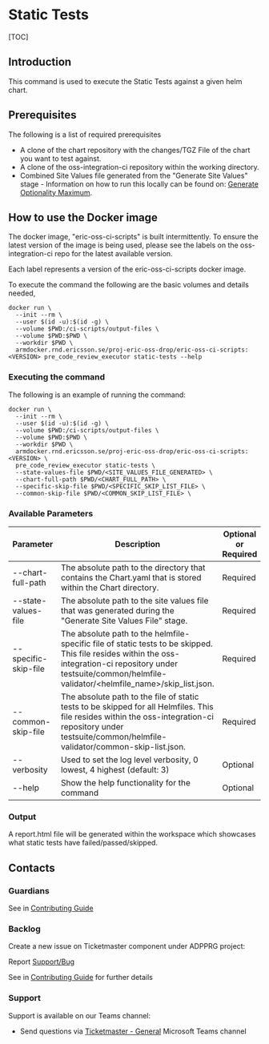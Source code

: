 # Static Tests

[TOC]

## Introduction
This command is used to execute the Static Tests against a given helm chart.

## Prerequisites
The following is a list of required prerequisites
- A clone of the chart repository with the changes/TGZ File of the chart you want to test against.
- A clone of the oss-integration-ci repository within the working directory.
- Combined Site Values file generated from the "Generate Site Values" stage - Information on how to run this locally can be found on: [Generate Optionality Maximum](https://eteamspace.internal.ericsson.com/display/DGBase/Run+Helmfile+Precode+Stages+Locally+-+Generate+Optionality+Maximum).

## How to use the Docker image
The docker image, "eric-oss-ci-scripts" is built intermittently.
To ensure the latest version of the image is being used, please see the labels on the oss-integration-ci
repo for the latest available version.

Each label represents a version of the eric-oss-ci-scripts docker image.

To execute the command the following are the basic volumes and details needed,
```
docker run \
  --init --rm \
  --user $(id -u):$(id -g) \
  --volume $PWD:/ci-scripts/output-files \
  --volume $PWD:$PWD \
  --workdir $PWD \
  armdocker.rnd.ericsson.se/proj-eric-oss-drop/eric-oss-ci-scripts:<VERSION> pre_code_review_executor static-tests --help
```

### Executing the command
The following is an example of running the command:

```
docker run \
  --init --rm \
  --user $(id -u):$(id -g) \
  --volume $PWD:/ci-scripts/output-files \
  --volume $PWD:$PWD \
  --workdir $PWD \
  armdocker.rnd.ericsson.se/proj-eric-oss-drop/eric-oss-ci-scripts:<VERSION> \
  pre_code_review_executor static-tests \
  --state-values-file $PWD/<SITE_VALUES_FILE_GENERATED> \
  --chart-full-path $PWD/<CHART_FULL_PATH> \
  --specific-skip-file $PWD/<SPECIFIC_SKIP_LIST_FILE> \
  --common-skip-file $PWD/<COMMON_SKIP_LIST_FILE> \
```

### Available Parameters
| Parameter                | Description                                                                                                                                                                                                         | Optional or Required |
|--------------------------|---------------------------------------------------------------------------------------------------------------------------------------------------------------------------------------------------------------------|----------------------|
| --chart-full-path        | The absolute path to the directory that contains the Chart.yaml that is stored within the Chart directory.                                                                                                          | Required             |
| --state-values-file      | The absolute path to the site values file that was generated during the "Generate Site Values File" stage.                                                                                                          | Required             |
| --specific-skip-file     | The absolute path to the helmfile-specific file of static tests to be skipped. This file resides within the oss-integration-ci repository under testsuite/common/helmfile-validator/<helmfile_name>/skip_list.json. | Required             |
| --common-skip-file       | The absolute path to the file of static tests to be skipped for all Helmfiles. This file resides within the oss-integration-ci repository under testsuite/common/helmfile-validator/common-skip-list.json.          | Required             |
| --verbosity              | Used to set the log level verbosity, 0 lowest, 4 highest  (default: 3)                                                                                                                                              | Optional             |
| --help                   | Show the help functionality for the command                                                                                                                                                                         | Optional             |

### Output
A report.html file will be generated within the workspace which showcases what static tests have failed/passed/skipped.

## Contacts

### Guardians

See in [Contributing Guide](../../../Contribution_Guide.md)

### Backlog

Create a new issue on Ticketmaster component under ADPPRG project:

Report [Support/Bug](https://jira-oss.seli.wh.rnd.internal.ericsson.com/browse/IDUN-4091)

See in [Contributing Guide](../../../Contribution_Guide.md) for further details

### Support

Support is available on our Teams channel:

- Send questions via
  [Ticketmaster - General](https://teams.microsoft.com/l/channel/19%3a9f5ed758e3a6405daffee42e0284268b%40thread.skype/General?groupId=1483901a-b5c4-445a-b707-aa7a5d0c1b4c&tenantId=92e84ceb-fbfd-47ab-be52-080c6b87953f)
  Microsoft Teams channel